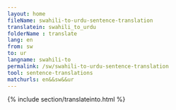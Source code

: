 ```yaml
---
layout: home
fileName: swahili-to-urdu-sentence-translation
translatein: swahili_to_urdu
folderName : translate
lang: en
from: sw
to: ur
langname: swahili-to
permalink: /sw/swahili-to-urdu-sentence-translation
tool: sentence-translations
matchurls: en&&sw&&ur
---
```

{% include section/translateinto.html %}

